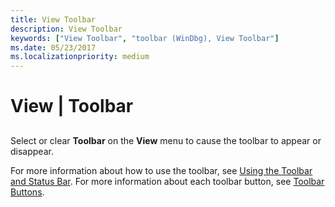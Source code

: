 ```yaml
---
title: View Toolbar
description: View Toolbar
keywords: ["View Toolbar", "toolbar (WinDbg), View Toolbar"]
ms.date: 05/23/2017
ms.localizationpriority: medium
---
```


# View | Toolbar


## <span id="ddk_view_toolbar_dbg"></span><span id="DDK_VIEW_TOOLBAR_DBG"></span>


Select or clear **Toolbar** on the **View** menu to cause the toolbar to appear or disappear.

For more information about how to use the toolbar, see [Using the Toolbar and Status Bar](using-the-toolbar-and-status-bar.md). For more information about each toolbar button, see [Toolbar Buttons](toolbar-buttons.md).

 

 





